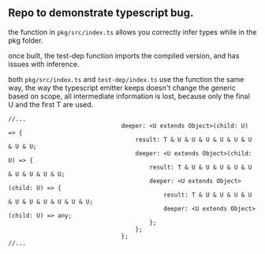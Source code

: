 ## Repo to demonstrate typescript bug.

the function in `pkg/src/index.ts` allows you correctly infer types while in the pkg folder.

once built, the test-dep function imports the compiled version, and has issues with inference.

both `pkg/src/index.ts` and `test-dep/index.ts` use the function the same way, the way the typescript emitter keeps doesn't change the generic based on scope, all intermediate information is lost, because only the final U and the first T are used.

```
//...
                                deeper: <U extends Object>(child: U) => {
                                    result: T & U & U & U & U & U & U & U & U;
                                    deeper: <U extends Object>(child: U) => {
                                        result: T & U & U & U & U & U & U & U & U & U;
                                        deeper: <U extends Object>(child: U) => {
                                            result: T & U & U & U & U & U & U & U & U & U & U;
                                            deeper: <U extends Object>(child: U) => any;
                                        };
                                    };
                                };
//...                                
```
